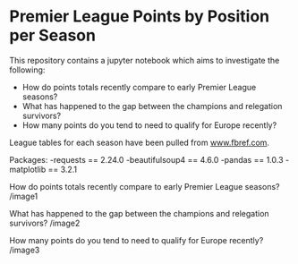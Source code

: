 # Premier League Points by Position per Season

This repository contains a jupyter notebook which aims to  investigate the following:

- How do points totals recently compare to early Premier League seasons?
- What has happened to the gap between the champions and relegation survivors?
- How many points do you tend to need to qualify for Europe recently?

League tables for each season have been pulled from www.fbref.com.

Packages:
-requests == 2.24.0
-beautifulsoup4 == 4.6.0
-pandas == 1.0.3
-matplotlib == 3.2.1

How do points totals recently compare to early Premier League seasons?
/image1

What has happened to the gap between the champions and relegation survivors?
/image2

How many points do you tend to need to qualify for Europe recently?
/image3
